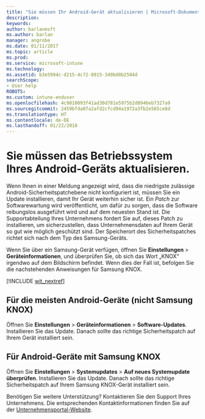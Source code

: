 ```yaml
---
title: "Sie müssen Ihr Android-Gerät aktualisieren | Microsoft-Dokumentation"
description: 
keywords: 
author: barlanmsft
ms.author: barlan
manager: angrobe
ms.date: 01/11/2017
ms.topic: article
ms.prod: 
ms.service: microsoft-intune
ms.technology: 
ms.assetid: b3e5994c-d215-4c72-8915-349bd0b2504d
searchScope:
- User help
ROBOTS: 
ms.custom: intune-enduser
ms.openlocfilehash: 4c9010093f41ad30d781e5975b2d0946eb7327a9
ms.sourcegitcommit: 2459bfda07a2afd2cfcd94a1972a3fb2e565ce8d
ms.translationtype: HT
ms.contentlocale: de-DE
ms.lasthandoff: 01/22/2018
---
```

# <a name="you-need-to-update-your-android-devices-operating-system"></a>Sie müssen das Betriebssystem Ihres Android-Geräts aktualisieren.

Wenn Ihnen in einer Meldung angezeigt wird, dass die niedrigste zulässige Android-Sicherheitspatchebene nicht konfiguriert ist, müssen Sie ein Update installieren, damit Ihr Gerät weiterhin sicher ist. Ein _Patch_ zur Softwarewartung wird veröffentlicht, um dafür zu sorgen, dass die Software reibungslos ausgeführt wird und auf dem neuesten Stand ist. Die Supportabteilung Ihres Unternehmens fordert Sie auf, dieses Patch zu installieren, um sicherzustellen, dass Unternehmensdaten auf Ihrem Gerät so gut wie möglich geschützt sind. Der Speicherort des Sicherheitspatches richtet sich nach dem Typ des Samsung-Geräts.

Wenn Sie über ein Samsung-Gerät verfügen, öffnen Sie **Einstellungen** > **Geräteinformationen**, und überprüfen Sie, ob sich das Wort „KNOX“ irgendwo auf dem Bildschirm befindet. Wenn dies der Fall ist, befolgen Sie die nachstehenden Anweisungen für Samsung KNOX.

[!INCLUDE [wit_nextref](includes/end-user-os-update-guidance.md)]

## <a name="for-most-android-devices-non-samsung-knox"></a>Für die meisten Android-Geräte (nicht Samsung KNOX)

Öffnen Sie **Einstellungen** > **Geräteinformationen** > **Software-Updates**. Installieren Sie das Update. Danach sollte das richtige Sicherheitspatch auf Ihrem Gerät installiert sein.

## <a name="for-samsung-knox-android-devices"></a>Für Android-Geräte mit Samsung KNOX

Öffnen Sie **Einstellungen** > **Systemupdates** > **Auf neues Systemupdate überprüfen**. Installieren Sie das Update. Danach sollte das richtige Sicherheitspatch auf Ihrem Samsung KNOX-Gerät installiert sein.



Benötigen Sie weitere Unterstützung? Kontaktieren Sie den Support Ihres Unternehmens. Die entsprechenden Kontaktinformationen finden Sie auf der [Unternehmensportal-Website](https://portal.manage.microsoft.com#HelpDeskDialog).
